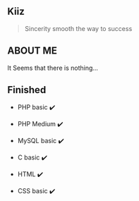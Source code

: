 ## Kiiz

> Sincerity smooth the way to success

## ABOUT ME

It Seems that there is nothing...

## Finished

- PHP basic ✔️

- PHP Medium ✔️

- MySQL basic ✔️

- C basic ✔️

- HTML ✔️

- CSS basic ✔️
